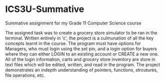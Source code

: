 # ICS3U-Summative
Summative assignment for my Grade 11 Computer Science course

The assigned task was to create a grocery store simulator to be ran in the terminal. Written entirely in 'c', the project is a culmunation of all the key concepts learnt in the course.
The program must have options for Managers, who must login using the set pin, and a login option for buyers where they can either LOGIN to an existing account or CREATE a new one. All of the login information, carts and grocery store inventory are store in text files which will be edited, written, and read in the program.
The project demonstrates an indepth understanding of pointers, functions, strcutures, file operations, etc.
